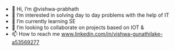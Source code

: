 - 👋 Hi, I’m @vishwa-prabhath
- 👀 I’m interested in solving day to day problems with the help of IT
- 🌱 I’m currently learning SE
- 💞️ I’m looking to collaborate on projects based on IOT &
- 📫 How to reach me www.linkedin.com/in/vishwa-gunathilake-a53569277

<!---
vishwa-prabhath/vishwa-prabhath is a ✨ special ✨ repository because its `README.md` (this file) appears on your GitHub profile.
You can click the Preview link to take a look at your changes.
--->
